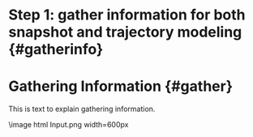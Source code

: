 Step 1: gather information for both snapshot and trajectory modeling {#gatherinfo}
====================================

# Gathering Information {#gather}

This is text to explain gathering information.

\image html Input.png width=600px